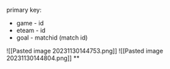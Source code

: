 primary key: 
+ game - id
+ eteam - id
+ goal - matchid (match id)


![[Pasted image 20231130144753.png]]
![[Pasted image 20231130144804.png]]
**



